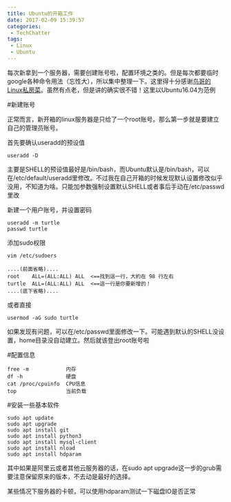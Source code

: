 ```yaml
---
title: Ubuntu的开箱工作
date: 2017-02-09 15:39:57
categories:
 - TechChatter
tags:
 - Linux
 - Ubuntu
---
```



每次新拿到一个服务器，需要创建账号啦，配置环境之类的。但是每次都要临时google各种命令用法（忘性大），所以集中整理一下。这里得十分感谢[鸟哥的Linux私房菜](http://linux.vbird.org/)。虽然有点老，但是讲的确实很不错！这里以Ubuntu16.04为范例

<!--more-->

#新建账号

正常而言，新开箱的linux服务器是只给了一个root账号。那么第一步就是要建立自己的管理员账号。

首先要确认useradd的预设值

~~~shell
useradd -D
~~~

主要是SHELL的预设值最好是/bin/bash，而Ubuntu默认是/bin/bash，可以在/etc/default/useradd里修改。不过我在自己开箱的时候发现默认设置修改似乎没用，不知道为啥。只能加参数强制设置默认SHELL或者事后手动在/etc/passwd里改

新建一个用户账号，并设置密码

~~~shell
useradd -m turtle
passwd turtle
~~~

添加sudo权限

~~~shell
vim /etc/sudoers

....(前面省略)....
root    ALL=(ALL:ALL) ALL  <==找到這一行，大約在 98 行左右
turtle  ALL=(ALL:ALL) ALL  <==這一行是你要新增的！
....(底下省略)....
~~~

或者直接

~~~shell
usermod -aG sudo turtle
~~~

如果发现有问题，可以在/etc/passwd里面修改一下。可能遇到默认的SHELL没设置，home目录没自动建立。然后就该登出root账号啦

#配置信息

~~~shell
free -m            内存
df -h              硬盘
cat /proc/cpuinfo  CPU信息
top                当前负载
~~~

#安装一些基本软件

~~~shell
sudo apt update
sudo apt upgrade
sudo apt install git
sudo apt install python3
sudo apt install mysql-client
sudo apt install nload
sudo apt install hdparam
~~~

其中如果是阿里云或者其他云服务器的话，在sudo apt upgrade这一步的grub需要注意保留原来的版本，不去动是最好的选择。

某些情况下服务器的卡顿，可以使用hdparam测试一下磁盘IO是否正常




